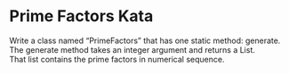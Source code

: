# Prime Factors Kata
Write a class named “PrimeFactors” that has one static method: generate.
The generate method takes an integer argument and returns a List<Integer>.  
That list contains the prime factors in numerical sequence.
